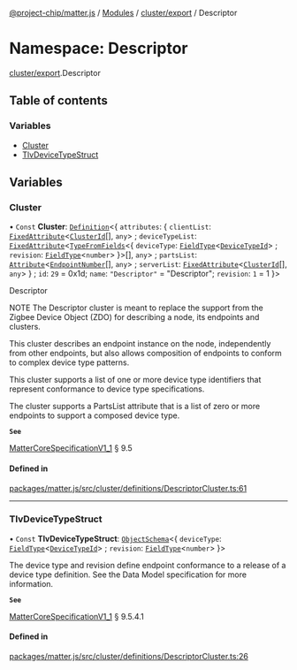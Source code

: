 [@project-chip/matter.js](../README.md) / [Modules](../modules.md) / [cluster/export](cluster_export.md) / Descriptor

# Namespace: Descriptor

[cluster/export](cluster_export.md).Descriptor

## Table of contents

### Variables

- [Cluster](cluster_export.Descriptor.md#cluster)
- [TlvDeviceTypeStruct](cluster_export.Descriptor.md#tlvdevicetypestruct)

## Variables

### Cluster

• `Const` **Cluster**: [`Definition`](cluster_export.ClusterFactory.md#definition)\<\{ `attributes`: \{ `clientList`: [`FixedAttribute`](../interfaces/cluster_export.FixedAttribute.md)\<[`ClusterId`](datatype_export.md#clusterid)[], `any`\> ; `deviceTypeList`: [`FixedAttribute`](../interfaces/cluster_export.FixedAttribute.md)\<[`TypeFromFields`](tlv_export.md#typefromfields)\<\{ `deviceType`: [`FieldType`](../interfaces/tlv_export.FieldType.md)\<[`DeviceTypeId`](datatype_export.md#devicetypeid)\> ; `revision`: [`FieldType`](../interfaces/tlv_export.FieldType.md)\<`number`\>  }\>[], `any`\> ; `partsList`: [`Attribute`](../interfaces/cluster_export.Attribute.md)\<[`EndpointNumber`](datatype_export.md#endpointnumber)[], `any`\> ; `serverList`: [`FixedAttribute`](../interfaces/cluster_export.FixedAttribute.md)\<[`ClusterId`](datatype_export.md#clusterid)[], `any`\>  } ; `id`: ``29`` = 0x1d; `name`: ``"Descriptor"`` = "Descriptor"; `revision`: ``1`` = 1 }\>

Descriptor

NOTE The Descriptor cluster is meant to replace the support from the Zigbee Device Object (ZDO) for describing a
node, its endpoints and clusters.

This cluster describes an endpoint instance on the node, independently from other endpoints, but also allows
composition of endpoints to conform to complex device type patterns.

This cluster supports a list of one or more device type identifiers that represent conformance to device type
specifications.

The cluster supports a PartsList attribute that is a list of zero or more endpoints to support a composed device
type.

**`See`**

[MatterCoreSpecificationV1_1](../interfaces/spec_export.MatterCoreSpecificationV1_1.md) § 9.5

#### Defined in

[packages/matter.js/src/cluster/definitions/DescriptorCluster.ts:61](https://github.com/project-chip/matter.js/blob/c15b1068/packages/matter.js/src/cluster/definitions/DescriptorCluster.ts#L61)

___

### TlvDeviceTypeStruct

• `Const` **TlvDeviceTypeStruct**: [`ObjectSchema`](../classes/tlv_export.ObjectSchema.md)\<\{ `deviceType`: [`FieldType`](../interfaces/tlv_export.FieldType.md)\<[`DeviceTypeId`](datatype_export.md#devicetypeid)\> ; `revision`: [`FieldType`](../interfaces/tlv_export.FieldType.md)\<`number`\>  }\>

The device type and revision define endpoint conformance to a release of a device type definition. See the Data
Model specification for more information.

**`See`**

[MatterCoreSpecificationV1_1](../interfaces/spec_export.MatterCoreSpecificationV1_1.md) § 9.5.4.1

#### Defined in

[packages/matter.js/src/cluster/definitions/DescriptorCluster.ts:26](https://github.com/project-chip/matter.js/blob/c15b1068/packages/matter.js/src/cluster/definitions/DescriptorCluster.ts#L26)
